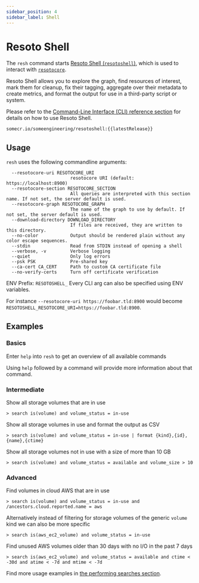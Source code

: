 ```yaml
---
sidebar_position: 4
sidebar_label: Shell
---
```


# Resoto Shell

The `resh` command starts [Resoto Shell (`resotoshell`)](https://github.com/someengineering/resoto/tree/main/resotoshell), which is used to interact with [`resotocore`](./core.md).

Resoto Shell allows you to explore the graph, find resources of interest, mark them for cleanup, fix their tagging, aggregate over their metadata to create metrics, and format the output for use in a third-party script or system.

Please refer to the [Command-Line Interface (CLI) reference section](../../reference/cli/index.md) for details on how to use Resoto Shell.

```bash title="Resoto Shell Docker image"
somecr.io/someengineering/resotoshell:{{latestRelease}}
```

## Usage

`resh` uses the following commandline arguments:

```
  --resotocore-uri RESOTOCORE_URI
                        resotocore URI (default: https://localhost:8900)
  --resotocore-section RESOTOCORE_SECTION
                        All queries are interpreted with this section name. If not set, the server default is used.
  --resotocore-graph RESOTOCORE_GRAPH
                        The name of the graph to use by default. If not set, the server default is used.
  --download-directory DOWNLOAD_DIRECTORY
                        If files are received, they are written to this directory.
  --no-color            Output should be rendered plain without any color escape sequences.
  --stdin               Read from STDIN instead of opening a shell
  --verbose, -v         Verbose logging
  --quiet               Only log errors
  --psk PSK             Pre-shared key
  --ca-cert CA_CERT     Path to custom CA certificate file
  --no-verify-certs     Turn off certificate verification
```

ENV Prefix: `RESOTOSHELL_` Every CLI arg can also be specified using ENV variables.

For instance `--resotocore-uri https://foobar.tld:8900` would become `RESOTOSHELL_RESOTOCORE_URI=https://foobar.tld:8900`.

## Examples

### Basics

Enter `help` into `resh` to get an overview of all available commands

Using `help` followed by a command will provide more information about that command.

### Intermediate

Show all storage volumes that are in use

```
> search is(volume) and volume_status = in-use
```

Show all storage volumes in use and format the output as CSV

```
> search is(volume) and volume_status = in-use | format {kind},{id},{name},{ctime}
```

Show all storage volumes not in use with a size of more than 10 GB

```
> search is(volume) and volume_status = available and volume_size > 10
```

### Advanced

Find volumes in cloud AWS that are in use

```
> search is(volume) and volume_status = in-use and /ancestors.cloud.reported.name = aws
```

Alternatively instead of filtering for storage volumes of the generic `volume` kind we can also be more specific

```
> search is(aws_ec2_volume) and volume_status = in-use
```

Find unused AWS volumes older than 30 days with no I/O in the past 7 days

```
> search is(aws_ec2_volume) and volume_status = available and ctime < -30d and atime < -7d and mtime < -7d
```

Find more usage examples in [the performing searches section](../../getting-started/performing-searches.md).
